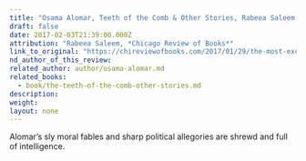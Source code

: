 ```yaml
---
title: "Osama Alomar, Teeth of the Comb & Other Stories, Rabeea Saleem, Chicago Review of Books"
draft: false
date: 2017-02-03T21:39:00.000Z
attribution: "Rabeea Saleem, *Chicago Review of Books*"
link_to_original: "https://chireviewofbooks.com/2017/01/29/the-most-exciting-fiction-books-of-2017s-first-half/"
nd_author_of_this_review:
related_author: author/osama-alomar.md
related_books:
  - book/the-teeth-of-the-comb-other-stories.md
description:
weight:
layout: none
---
```

Alomar’s sly moral fables and sharp political allegories are shrewd and full of intelligence.

